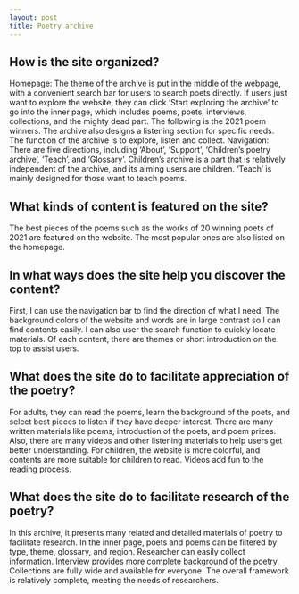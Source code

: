 ```yaml
---
layout: post
title: Poetry archive
---
```


<h2>How is the site organized?</h2>
Homepage: The theme of the archive is put in the middle of the webpage, with a convenient search bar for users to search poets directly. If users just want to explore the website, they can click ‘Start exploring the archive’ to go into the inner page, which includes poems, poets, interviews, collections, and the mighty dead part.  The following is the 2021 poem winners. The archive also designs a listening section for specific needs. The function of the archive is to explore, listen and collect.
Navigation: There are five directions, including ‘About’, ‘Support’, ‘Children’s poetry archive’, ‘Teach’, and ‘Glossary’. Children’s archive is a part that is relatively independent of the archive, and its aiming users are children. ‘Teach’ is mainly designed for those want to teach poems. 

<h2>What kinds of content is featured on the site?</h2>
The best pieces of the poems such as the works of 20 winning poets of 2021 are featured on the website. The most popular ones are also listed on the homepage. 

<h2>In what ways does the site help you discover the content?</h2>
First, I can use the navigation bar to find the direction of what I need. The background colors of the website and words are in large contrast so I can find contents easily. I can also user the search function to quickly locate materials. Of each content, there are themes or short introduction on the top to assist users. 

<h2>What does the site do to facilitate appreciation of the poetry?</h2>
For adults, they can read the poems, learn the background of the poets, and select best pieces to listen if they have deeper interest. There are many written materials like poems, introduction of the poets, and poem prizes. Also, there are many videos and other listening materials to help users get better understanding. For children, the website is more colorful, and contents are more suitable for children to read. Videos add fun to the reading process.

<h2>What does the site do to facilitate research of the poetry?</h2>
In this archive, it presents many related and detailed materials of poetry to facilitate research. In the inner page, poets and poems can be filtered by type, theme, glossary, and region. Researcher can easily collect information. Interview provides more complete background of the poetry. Collections are fully wide and available for everyone. The overall framework is relatively complete, meeting the needs of researchers. 
